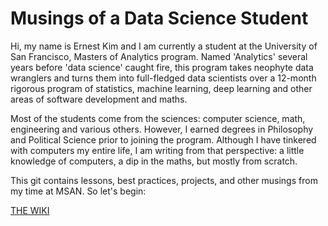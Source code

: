 # Musings of a Data Science Student

Hi, my name is Ernest Kim and I am currently a student at the University of San Francisco, Masters of Analytics program.  Named 'Analytics' several years before 'data science' caught fire, this program takes neophyte data wranglers and turns them into full-fledged data scientists over a 12-month rigorous program of statistics, machine learning, deep learning and other areas of software development and maths.

Most of the students come from the sciences: computer science, math, engineering and various others.  However, I earned degrees in Philosophy and Political Science prior to joining the program.  Although I have tinkered with computers my entire life, I am writing from that perspective: a little knowledge of computers, a dip in the maths, but mostly from scratch.

This git contains lessons, best practices, projects, and other musings from my time at MSAN.  So let's begin:

[THE WIKI](./wiki)
